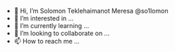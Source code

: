 - 👋 Hi, I’m Solomon Teklehaimanot Meresa @so1lomon
- 👀 I’m interested in ...
- 🌱 I’m currently learning ...
- 💞️ I’m looking to collaborate on ...
- 📫 How to reach me ...

<!---
so1lomon/so1lomon is a ✨ special ✨ repository because its `README.md` (this file) appears on your GitHub profile.
You can click the Preview link to take a look at your changes.
--->
